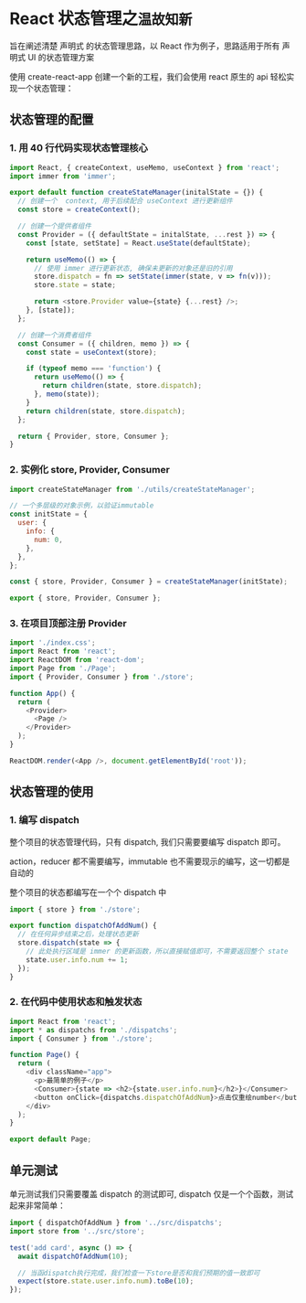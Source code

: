 # React 状态管理之`温故知新`

旨在阐述清楚 声明式 的状态管理思路，以 React 作为例子，思路适用于所有 声明式 UI 的状态管理方案

使用 create-react-app 创建一个新的工程，我们会使用 react 原生的 api 轻松实现一个状态管理：

## 状态管理的配置

### 1. 用 40 行代码实现状态管理核心

```js
import React, { createContext, useMemo, useContext } from 'react';
import immer from 'immer';

export default function createStateManager(initalState = {}) {
  // 创建一个  context, 用于后续配合 useContext 进行更新组件
  const store = createContext();

  // 创建一个提供者组件
  const Provider = ({ defaultState = initalState, ...rest }) => {
    const [state, setState] = React.useState(defaultState);

    return useMemo(() => {
      // 使用 immer 进行更新状态, 确保未更新的对象还是旧的引用
      store.dispatch = fn => setState(immer(state, v => fn(v)));
      store.state = state;

      return <store.Provider value={state} {...rest} />;
    }, [state]);
  };

  // 创建一个消费者组件
  const Consumer = ({ children, memo }) => {
    const state = useContext(store);

    if (typeof memo === 'function') {
      return useMemo(() => {
        return children(state, store.dispatch);
      }, memo(state));
    }
    return children(state, store.dispatch);
  };

  return { Provider, store, Consumer };
}
```

### 2. 实例化 store, Provider, Consumer

```js
import createStateManager from './utils/createStateManager';

// 一个多层级的对象示例，以验证immutable
const initState = {
  user: {
    info: {
      num: 0,
    },
  },
};

const { store, Provider, Consumer } = createStateManager(initState);

export { store, Provider, Consumer };
```

### 3. 在项目顶部注册 Provider

```js
import './index.css';
import React from 'react';
import ReactDOM from 'react-dom';
import Page from './Page';
import { Provider, Consumer } from './store';

function App() {
  return (
    <Provider>
      <Page />
    </Provider>
  );
}

ReactDOM.render(<App />, document.getElementById('root'));
```

## 状态管理的使用

### 1. 编写 dispatch

整个项目的状态管理代码，只有 dispatch, 我们只需要要编写 dispatch 即可。

action，reducer 都不需要编写，immutable 也不需要现示的编写，这一切都是自动的

整个项目的状态都编写在一个个 dispatch 中

```js
import { store } from './store';

export function dispatchOfAddNum() {
  // 在任何异步结束之后，处理状态更新
  store.dispatch(state => {
    // 此处执行区域是 immer 的更新函数，所以直接赋值即可，不需要返回整个 state
    state.user.info.num += 1;
  });
}
```

### 2. 在代码中使用状态和触发状态

```js
import React from 'react';
import * as dispatchs from './dispatchs';
import { Consumer } from './store';

function Page() {
  return (
    <div className="app">
      <p>最简单的例子</p>
      <Consumer>{state => <h2>{state.user.info.num}</h2>}</Consumer>
      <button onClick={dispatchs.dispatchOfAddNum}>点击仅重绘number</button>
    </div>
  );
}

export default Page;
```

## 单元测试

单元测试我们只需要覆盖 dispatch 的测试即可, dispatch 仅是一个个函数，测试起来非常简单：

```js
import { dispatchOfAddNum } from '../src/dispatchs';
import store from '../src/store';

test('add card', async () => {
  await dispatchOfAddNum(10);

  // 当函dispatch执行完成，我们检查一下store是否和我们预期的值一致即可
  expect(store.state.user.info.num).toBe(10);
});
```

